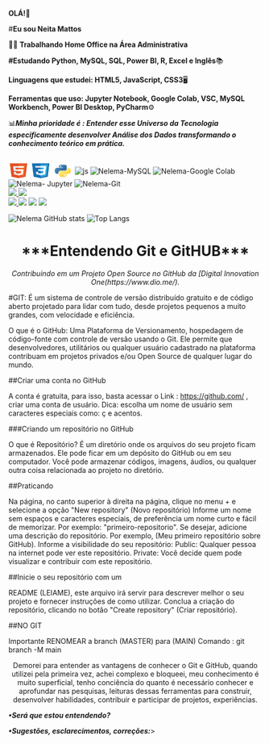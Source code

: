 

**OLÁ!**👋

#**Eu sou Neita Mattos**

👩‍💼 **Trabalhando Home Office na Área Administrativa**

**#Estudando Python, MySQL, SQL, Power BI, R, Excel e Inglês**📚

**Linguagens que estudei: HTML5, JavaScript, CSS3**🖥️

**Ferramentas que uso: Jupyter Notebook, Google Colab, VSC, MySQL Workbench, 
Power BI Desktop, PyCharm**⚙️

📊***Minha prioridade é : Entender esse Universo da Tecnologia especificamente desenvolver Análise dos Dados transformando o conhecimento teórico em prática.***







<div style="display: inline_block"><br>
  <img align="center" alt="Nelema-HTML" height="30" width="40" src="https://raw.githubusercontent.com/devicons/devicon/master/icons/html5/html5-original.svg">
  <img align="center" alt="Nelema-CSS" height="30" width="40" src="https://raw.githubusercontent.com/devicons/devicon/master/icons/css3/css3-original.svg">
  <img align="center" alt="Nelema-Python" height="30" width="40" src="https://raw.githubusercontent.com/devicons/devicon/master/icons/python/python-original.svg">
  <img align="center" alt="js"src="https://img.shields.io/badge/javaScript-F7DF1E?style=for-the-badge&logo=javascript&logo color=black">
  <img align="center" alt="Nelema-MySQL" src="https://img.shields.io/badge/mysql-%2300f.svg?style=for-the-badge&logo=mysql&logoColor=white">
  <img align="center" alt = "Nelema-Google Colab" src= "https://img.shields.io/badge/Colab-F9AB00?style=for-the-badge&logo=googlecolab&color=525252">
  <img align="center"alt= "Nelema- Jupyter" src="https://img.shields.io/badge/Jupyter-F37626.svg?&style=for-the-badge&logo=Jupyter&logoColor=white">
  <img align="center" alt="Nelema-Git" src="https://img.shields.io/badge/GIT-E44C30?style=for-the-badge&logo=git&logoColor=white">
</div>

 
<div> 
 <a href="https://github.com/Nelema">
 <img height="180em" src="https:github-readme-stats.vercel.app/api?username=Nelema1&show_icons=true&theme=dark&include_all_commits=true&count_private=true"_/>
 <img height="180em" src="https:github-readme-stats.vercel.app/api/top-langs/username=Nelema1&layout-compact&langs_count=16&theme=dracula"_/>
</div>
 
  <div>
   <a href="https://discord.gg/wagxzStdcR" target="_blank"><img src="https://img.shields.io/badge/Discord-7289?style=for-the-badge&logo=discord&logoColor=white" target="_blank">
</a> 
  <a href = "mailto:contatonemattos717@gmail.com"><img src="https://img.shields.io/badge/-Gmail-%23333?style=for-the-badge&logo=gmail&logoColor=white" target="_blank"></a>
  <a href ="https://linkedin.com/in/neitalealmattos" target="blank"><img src="https://img.shields.io/badge/LinkedIn-0077B5?style=for-the-badge&logo=linkedin&logoColor=white"></a>
  <a href="https://github.com/Nelema" target= blank><img src="https://img.shields.io/badge/GitHub-100000?style=for-the-badge&logo=github&logoColor=white"></a>
  

![Nelema GitHub stats](https://github-readme-stats.vercel.app/api?username=Nelema&show_icons=true&theme=radical)
![Top Langs](https://github-readme-stats-git-masterrstaa-rickstaa.vercel.app/api/top-langs/?username=Nelema&layout=compact&bg_color=000&border_color=30A3DC&title_color=E94D5F&text_color=FFF)




<h1 align= "center">***Entendendo Git e GitHUB***</h1>
<p align="center"><i>Contribuindo em um Projeto Open Source no GitHub da [Digital Innovation One(https://www.dio.me/).</i></p>

#GIT:  É um sistema de controle de versão distribuído gratuito e de código aberto projetado para lidar com tudo, desde projetos pequenos a muito grandes, com velocidade e eficiência.

O que é o GitHub: Uma Plataforma de Versionamento, hospedagem de código-fonte com controle de versão usando o Git. 
Ele permite que desenvolvedores, utilitários ou qualquer usuário cadastrado na plataforma contribuam em projetos privados e/ou Open Source de qualquer lugar do mundo.

##Criar uma conta no GitHub

A conta é gratuita, para isso, basta acessar o Link : https://github.com/ , criar  uma conta de usuário.
Dica: escolha um nome de usuário sem caracteres especiais como: ç e acentos.

###Criando um repositório no GitHub

  O que é Repositório? É um diretório onde os arquivos do seu projeto ficam armazenados. Ele pode ficar em um depósito do GitHub ou em seu computador.
  Você pode armazenar códigos, imagens, áudios, ou qualquer outra coisa relacionada ao projeto no diretório.

##Praticando

  Na página, no canto superior à direita na página, clique no menu + e selecione a opção "New repository" (Novo repositório)
  Informe um nome sem espaços e caracteres especiais, de preferência um nome curto e fácil de memorizar.
  Por exemplo: "primeiro-repositorio".
  Se desejar, adicione uma descrição do repositório. 
  Por exemplo, (Meu primeiro repositório sobre GitHub).
  Informe a visibilidade do seu repositório:
  Public: Qualquer pessoa na internet pode ver este repositório.
  Private: Você decide quem pode visualizar e contribuir com este repositório.

##Inicie o seu repositório com um 

  README (LEIAME), este arquivo irá servir para descrever melhor o seu projeto e fornecer instruções de como utilizar.
  Conclua a criação do repositório, clicando no botão "Create repository" (Criar repositório).

##NO GIT

Importante RENOMEAR a branch  (MASTER) para (MAIN)
Comando : git branch  -M main


<p align= "center">Demorei para entender as vantagens de conhecer o Git e GitHub, quando utilizei pela primeira vez, achei complexo e  bloqueei,  meu conhecimento é muito superficial, tenho conciência do quanto é necessário conhecer e aprofundar nas pesquisas, leituras dessas ferramentas para construir, desenvolver habilidades, contribuir e participar de projetos, experiências. 
  
  ***•Será que estou entendendo?***
  
  ***•Sugestões, esclarecimentos, correções:***> 











